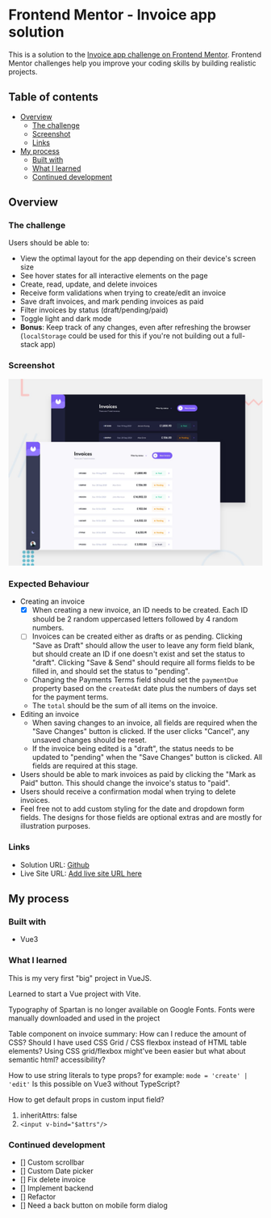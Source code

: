 # Frontend Mentor - Invoice app solution

This is a solution to the [Invoice app challenge on Frontend Mentor](https://www.frontendmentor.io/challenges/invoice-app-i7KaLTQjl). Frontend Mentor challenges help you improve your coding skills by building realistic projects. 

## Table of contents

- [Overview](#overview)
  - [The challenge](#the-challenge)
  - [Screenshot](#screenshot)
  - [Links](#links)
- [My process](#my-process)
  - [Built with](#built-with)
  - [What I learned](#what-i-learned)
  - [Continued development](#continued-development)


## Overview

### The challenge

Users should be able to:

- View the optimal layout for the app depending on their device's screen size
- See hover states for all interactive elements on the page
- Create, read, update, and delete invoices
- Receive form validations when trying to create/edit an invoice
- Save draft invoices, and mark pending invoices as paid
- Filter invoices by status (draft/pending/paid)
- Toggle light and dark mode
- **Bonus**: Keep track of any changes, even after refreshing the browser (`localStorage` could be used for this if you're not building out a full-stack app)

### Screenshot

![Design preview for the Invoice app coding challenge](./preview.jpg)


### Expected Behaviour

- Creating an invoice
  - [x] When creating a new invoice, an ID needs to be created. Each ID should be 2 random uppercased letters followed by 4 random numbers.
  - [ ] Invoices can be created either as drafts or as pending. Clicking "Save as Draft" should allow the user to leave any form field blank, but should create an ID if one doesn't exist and set the status to "draft". Clicking "Save & Send" should require all forms fields to be filled in, and should set the status to "pending".
  - Changing the Payments Terms field should set the `paymentDue` property based on the `createdAt` date plus the numbers of days set for the payment terms.
  - The `total` should be the sum of all items on the invoice.
- Editing an invoice
  - When saving changes to an invoice, all fields are required when the "Save Changes" button is clicked. If the user clicks "Cancel", any unsaved changes should be reset.
  - If the invoice being edited is a "draft", the status needs to be updated to "pending" when the "Save Changes" button is clicked. All fields are required at this stage.
- Users should be able to mark invoices as paid by clicking the "Mark as Paid" button. This should change the invoice's status to "paid".
- Users should receive a confirmation modal when trying to delete invoices.
- Feel free not to add custom styling for the date and dropdown form fields. The designs for those fields are optional extras and are mostly for illustration purposes.


### Links

- Solution URL: [Github](https://github.com/yjcyun/frontend_mentor/tree/master/guru/invoice-app)
- Live Site URL: [Add live site URL here](https://your-live-site-url.com)

## My process

### Built with

- Vue3

### What I learned

This is my very first "big" project in VueJS.

Learned to start a Vue project with Vite. 

Typography of Spartan is no longer available on Google Fonts. Fonts were manually downloaded and used in the project

Table component on invoice summary: How can I reduce the amount of CSS? Should I have used CSS Grid / CSS flexbox instead of HTML table elements? Using CSS grid/flexbox might've been easier but what about semantic html? accessibility?

How to use string literals to type props? for example: `mode = 'create' | 'edit'` Is this possible on Vue3 without TypeScript?

How to get default props in custom input field?
1) inheritAttrs: false
2) `<input v-bind="$attrs"/>`


### Continued development

- [] Custom scrollbar
- [] Custom Date picker
- [] Fix delete invoice
- [] Implement backend
- [] Refactor
- [] Need a back button on mobile form dialog